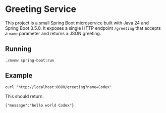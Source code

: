 # Greeting Service

This project is a small Spring Boot microservice built with Java 24 and Spring Boot 3.5.0. It exposes a single HTTP endpoint `/greeting` that accepts a `name` parameter and returns a JSON greeting.

## Running

```
./mvnw spring-boot:run
```

## Example

```
curl "http://localhost:8080/greeting?name=Codex"
```

This should return:

```
{"message":"hello world Codex"}
```
